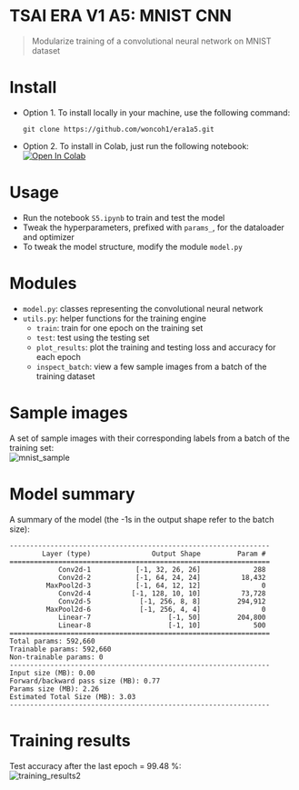 # TSAI ERA V1 A5: MNIST CNN
> Modularize training of a convolutional neural network on MNIST dataset

# Install
- Option 1. To install locally in your machine, use the following command:  
  ```
  git clone https://github.com/woncoh1/era1a5.git
  ```
- Option 2. To install in Colab, just run the following notebook:  
[![Open In Colab](https://colab.research.google.com/assets/colab-badge.svg)](https://colab.research.google.com/github/woncoh1/era1a5/blob/main/S5.ipynb)

# Usage
- Run the notebook `S5.ipynb` to train and test the model
- Tweak the hyperparameters, prefixed with `params_`, for the dataloader and optimizer
- To tweak the model structure, modify the module `model.py`

# Modules
- `model.py`: classes representing the convolutional neural network
- `utils.py`: helper functions for the training engine
  - `train`: train for one epoch on the training set
  - `test`: test using the testing set
  - `plot_results`: plot the training and testing loss and accuracy for each epoch
  - `inspect_batch`: view a few sample images from a batch of the training dataset


# Sample images
A set of sample images with their corresponding labels from a batch of the training set:  
![mnist_sample](https://github.com/woncoh1/era1a5/assets/12987758/a1713d31-14fb-4345-91a1-bd1e2875b7bf)

# Model summary
A summary of the model (the -1s in the output shape refer to the batch size):
```
----------------------------------------------------------------
        Layer (type)               Output Shape         Param #
================================================================
            Conv2d-1           [-1, 32, 26, 26]             288
            Conv2d-2           [-1, 64, 24, 24]          18,432
         MaxPool2d-3           [-1, 64, 12, 12]               0
            Conv2d-4          [-1, 128, 10, 10]          73,728
            Conv2d-5            [-1, 256, 8, 8]         294,912
         MaxPool2d-6            [-1, 256, 4, 4]               0
            Linear-7                   [-1, 50]         204,800
            Linear-8                   [-1, 10]             500
================================================================
Total params: 592,660
Trainable params: 592,660
Non-trainable params: 0
----------------------------------------------------------------
Input size (MB): 0.00
Forward/backward pass size (MB): 0.77
Params size (MB): 2.26
Estimated Total Size (MB): 3.03
----------------------------------------------------------------  
```

# Training results
Test accuracy after the last epoch = 99.48 %:  
![training_results2](https://github.com/woncoh1/era1a5/assets/12987758/1502c874-be25-4cd7-a3e9-0e0545779931)
